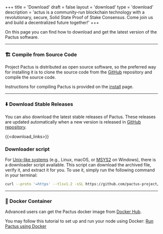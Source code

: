 +++
title = 'Download'
draft = false
layout = 'download'
type = 'download'
description = 'actus is a community-run blockchain technology with a revolutionary, secure, Solid State Proof of Stake Consensus. Come join us and build a decentralized future together!'
+++

On this page you can find how to download and get the latest version of the Pactus software.

---

<h3 id="build">🏗️ Compile from Source Code</h3>

Project Pactus is distributed as open source software,
so the preferred way for installing it is to clone the source code from
the [GitHub](https://github.com/pactus-project/pactus) repository and compile the source code.


Instructions for compiling Pactus is provided on the
[install](https://github.com/pactus-project/pactus/blob/main/docs/install.md) page.

---

<h3 id="binary">⬇️ Download Stable Releases</h3>

You can also download the latest stable releases of Pactus.
These releases are updated automatically when a new version is released in
[GitHub repository](https://github.com/pactus-project/pactus).

{{<download_links>}}

<h3 id="downloader_script">Downloader script</h3>

For [Unix-like systems](https://en.wikipedia.org/wiki/Unix-like)
(e.g., Linux, macOS, or [MSYS2](https://en.wikipedia.org/wiki/Mingw-w64#MSYS2) on Windows),
there is a downloader script available.
This script can download the archived file, verify it, and extract it for you.
To use it, simply run the following command in your terminal:


```sh
curl --proto '=https' --tlsv1.2 -sSL https://github.com/pactus-project/pactus/releases/download/v{{<latest_version>}}/pactus_downloader.sh | sh
```

---

<h3 id="docker">🐳 Docker Container</h3>

Advanced users can get the Pactus docker image from [Docker Hub](https://hub.docker.com/r/pactus/pactus).

You may follow this tutorial to set up and run your node using Docker:
[Run Pactus using Docker](https://docs.pactus.org/get-started/pactus-docker)
